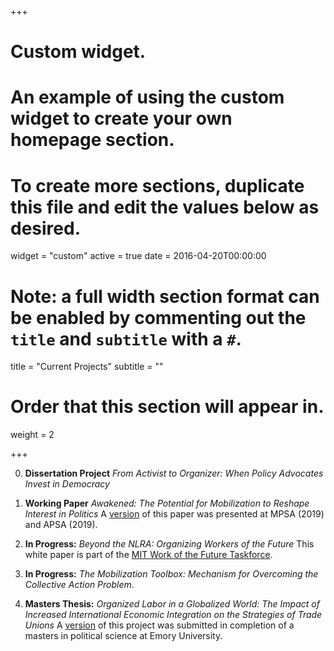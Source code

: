 +++
# Custom widget.
# An example of using the custom widget to create your own homepage section.
# To create more sections, duplicate this file and edit the values below as desired.
widget = "custom"
active = true
date = 2016-04-20T00:00:00

# Note: a full width section format can be enabled by commenting out the `title` and `subtitle` with a `#`.
title = "Current Projects"
subtitle = ""

# Order that this section will appear in.
weight = 2

+++

0. **Dissertation Project** *From Activist to Organizer: When Policy Advocates Invest in Democracy*

0. **Working Paper** *Awakened: The Potential for Mobilization to Reshape Interest in Politics*
A [version](https://papers.ssrn.com/sol3/papers.cfm?abstract_id=3384290) of this paper was presented at MPSA (2019) and APSA (2019).

0. **In Progress:** *Beyond the NLRA: Organizing Workers of the Future*
This white paper is part of the [MIT Work of the Future Taskforce](https://workofthefuture.mit.edu/).

0. **In Progress:** *The Mobilization Toolbox: Mechanism for Overcoming the Collective Action Problem*.

0. **Masters Thesis:** *Organized Labor in a Globalized World: The Impact of Increased International Economic Integration on the Strategies of Trade Unions*
A [version](http://pid.emory.edu/ark:/25593/d7bpp) of this project was submitted in completion of a masters in political science at Emory University.
